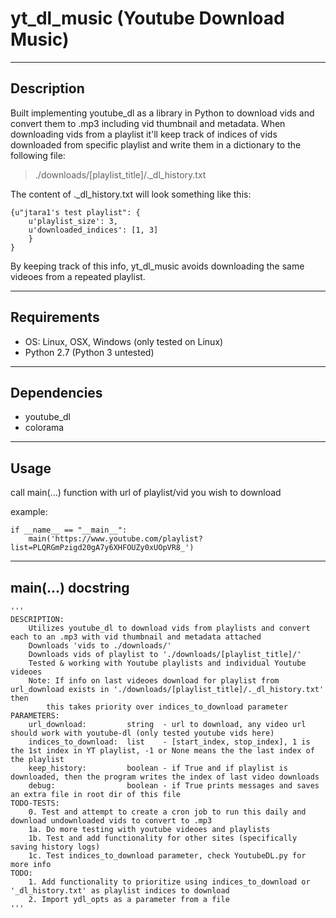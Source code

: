 # yt\_dl\_music (Youtube Download Music)
----

## Description
Built implementing youtube_dl as a library in Python to download vids and convert them to .mp3 including vid thumbnail and metadata. When downloading vids
from a playlist it'll keep track of indices of vids downloaded from specific playlist and write them in a dictionary to the
following file: 
>./downloads/[playlist\_title]/.\_dl\_history.txt

The content of .\_dl\_history.txt will look something like this:

    {u"jtara1's test playlist": {
        u'playlist_size': 3,
        u'downloaded_indices': [1, 3]
        }
    }

By keeping track of this info, yt\_dl\_music avoids downloading the same videoes from a repeated playlist.

----
## Requirements
- OS: Linux, OSX, Windows (only tested on Linux)
- Python 2.7 (Python 3 untested)

----
## Dependencies
- youtube_dl
- colorama

----
## Usage
call main(...) function with url of playlist/vid you wish to download

example:

    if __name__ == "__main__":
        main('https://www.youtube.com/playlist?list=PLQRGmPzigd20gA7y6XHFOUZy0xUOpVR8_')

----
## main(...) docstring
    '''
    DESCRIPTION:
        Utilizes youtube_dl to download vids from playlists and convert each to an .mp3 with vid thumbnail and metadata attached
        Downloads 'vids to ./downloads/'
        Downloads vids of playlist to './downloads/[playlist_title]/'
        Tested & working with Youtube playlists and individual Youtube videoes
        Note: If info on last videoes download for playlist from url_download exists in './downloads/[playlist_title]/._dl_history.txt' then
            this takes priority over indices_to_download parameter
    PARAMETERS:
        url_download:         string  - url to download, any video url should work with youtube-dl (only tested youtube vids here)
        indices_to_download:  list    - [start_index, stop_index], 1 is the 1st index in YT playlist, -1 or None means the the last index of the playlist
        keep_history:         boolean - if True and if playlist is downloaded, then the program writes the index of last video downloads
        debug:                boolean - if True prints messages and saves an extra file in root dir of this file
    TODO-TESTS:
        0. Test and attempt to create a cron job to run this daily and download undownloaded vids to convert to .mp3
        1a. Do more testing with youtube videoes and playlists
        1b. Test and add functionality for other sites (specifically saving history logs)
        1c. Test indices_to_download parameter, check YoutubeDL.py for more info
    TODO:
        1. Add functionality to prioritize using indices_to_download or '_dl_history.txt' as playlist indices to download
        2. Import ydl_opts as a parameter from a file
    '''
